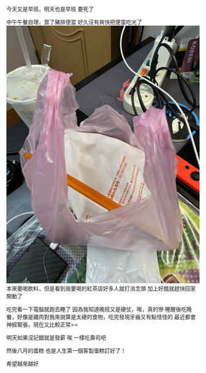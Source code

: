 今天又是早班，明天也是早班
要死了

中午午餐自理，買了豬排便當
好久沒有爽快把便當吃光了
![](https://github.com/photohost/picx-images-hosting/raw/master/20240606/IMG_8034.2h85iah70l.jpeg)
本來要喝飲料，但是看到我要喝的紅茶店好多人就打消念頭
加上好餓就趕快回家開動了

吃完看一下電腦就跑去睡了
因為我知道晚班又是硬仗，唉，真的慘
睡醒後吃晚餐，好像是雞肉對我來說算是太硬的食物，吃完發現牙齒又有點怪怪的
最近都會神經緊張，現在又比較正常==

明天如果沒記錯就是發薪
唉
一樣吃壽司吧

然後八月的蛋糕
也是人生第一個客製蛋糕訂好了！

希望越來越好